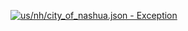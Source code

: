 [![us/nh/city_of_nashua.json - Exception](https://img.shields.io/badge/us/nh/city_of_nashua.json-Exception-red)](https://github.com/openaddresses/openaddresses/tree/master/sources/us/nh/city_of_nashua.json)